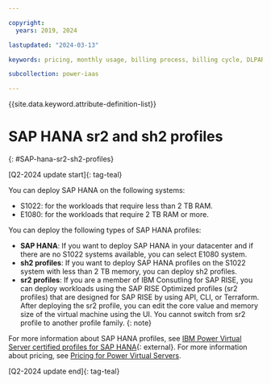 ```yaml
---

copyright:
  years: 2019, 2024

lastupdated: "2024-03-13"

keywords: pricing, monthly usage, billing process, billing cycle, DLPAR, processor types, linux

subcollection: power-iaas

---
```


{{site.data.keyword.attribute-definition-list}}

# SAP HANA sr2 and sh2 profiles
{: #SAP-hana-sr2-sh2-profiles}

[Q2-2024 update start]{: tag-teal}

You can deploy SAP HANA on the following systems:

* S1022: for the workloads that require less than 2 TB RAM.
* E1080: for the workloads that require 2 TB RAM or more.

You can deploy the following types of SAP HANA profiles:

* **SAP HANA**: If you want to deploy SAP HANA in your datacenter and if there are no S1022 systems available, you can select E1080 system.
* **sh2 profiles**: If you want to deploy SAP HANA profiles on the S1022 system with less than 2 TB memory, you can deploy sh2 profiles.
* **sr2 profiles**: If you are a member of IBM Consutling for SAP RISE, you can deploy workloads using the SAP RISE Optimized profiles (sr2 profiles) that are designed for SAP RISE by using API, CLI, or Terraform. After deploying the sr2 profile, you can edit the core value and memory size of the virtual machine using the UI.
    You cannot switch from sr2 profile to another profile family.
    {: note}

For more information about SAP HANA profiles, see [IBM Power Virtual Server certified profiles for SAP HANA](https://cloud.ibm.com/docs/sap?topic=sap-hana-iaas-offerings-profiles-power-vs){: external}. For more information about pricing, see [Pricing for Power Virtual Servers](/docs-draft/power-iaas?topic=power-iaas-pricing-virtual-server).

[Q2-2024 update end]{: tag-teal}
